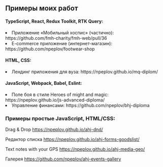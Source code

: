 ## Примеры моих работ

#### TypeScript, React, Redux Toolkit, RTK Query:
<li>Приложение «Мобильный хоспис» (частично): https://github.com/fmh-charity/fmh-web/pull/36</li>
<li>E-commerce приложение (интернет-магазин): https://github.com/npeplov/footwear-shop</li>

#### HTML, CSS:
<li>Лендинг приложения для вуза: https://npeplov.github.io/mq-diplom/</li>

#### JavaScript, Webpack, Babel, Eslint:

<li> Поле боя в стиле Heroes of might and magic: https://npeplov.github.io/js-advanced-diploma/</li>

<li>Управление финансами: https://github.com/npeplov/bhj-diploma</li>

### Примеры простые JavaScript, HTML/CSS:

Drag & Drop
https://npeplov.github.io/ahj-dnd/

Редактор списка
https://npeplov.github.io/ahj-forms-goodslist/

Text notes with your GPS
https://npeplov.github.io/ahj-media-geo/

Галерея
https://github.com/npeplov/ahj-events-gallery
